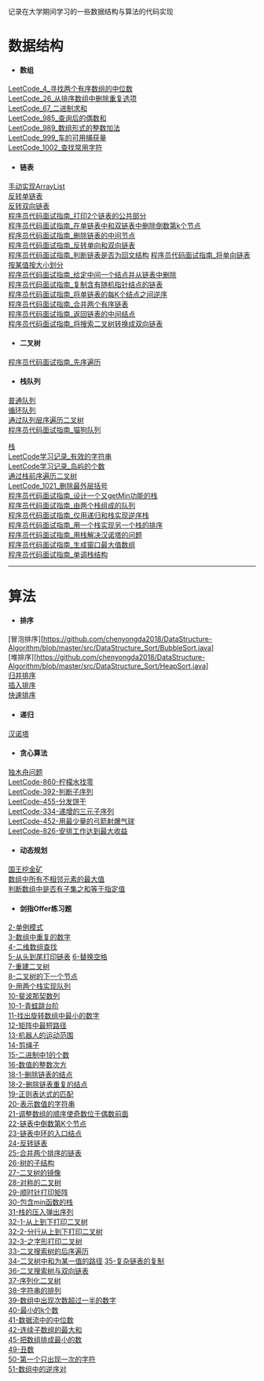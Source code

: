记录在大学期间学习的一些数据结构与算法的代码实现

# 数据结构
- #### 数组   
[LeetCode_4_寻找两个有序数组的中位数](https://github.com/chenyongda2018/DataStructure-Algorithm/blob/master/LeetCode/%E5%AF%BB%E6%89%BE%E4%B8%A4%E4%B8%AA%E6%9C%89%E5%BA%8F%E6%95%B0%E7%BB%84%E7%9A%84%E4%B8%AD%E4%BD%8D%E6%95%B0_4/Solution.java)  
[LeetCode_26_从排序数组中删除重复选项](https://github.com/chenyongda2018/DataStructure-Algorithm/blob/master/LeetCode/%E4%BB%8E%E6%8E%92%E5%BA%8F%E6%95%B0%E7%BB%84%E4%B8%AD%E5%88%A0%E9%99%A4%E9%87%8D%E5%A4%8D%E9%A1%B9_26/Main.java)    
[LeetCode_67_二进制求和](https://github.com/chenyongda2018/DataStructure-Algorithm/blob/master/LeetCode/%E4%BA%8C%E8%BF%9B%E5%88%B6%E6%B1%82%E5%92%8C_67/Solution.java)  
[LeetCode_985_查询后的偶数和](https://github.com/chenyongda2018/DataStructure-Algorithm/blob/master/LeetCode/%E6%9F%A5%E8%AF%A2%E5%90%8E%E7%9A%84%E5%81%B6%E6%95%B0%E5%92%8C_985/Solution.java)    
[LeetCode_989_数组形式的整数加法](https://github.com/chenyongda2018/DataStructure-Algorithm/blob/master/LeetCode/%E6%95%B0%E7%BB%84%E5%BD%A2%E5%BC%8F%E7%9A%84%E6%95%B4%E6%95%B0%E5%8A%A0%E6%B3%95_989/Solution.java)  
[LeetCode_999_车的可用捕获量](https://github.com/chenyongda2018/DataStructure-Algorithm/blob/master/LeetCode/%E8%BD%A6%E7%9A%84%E5%8F%AF%E7%94%A8%E6%8D%95%E8%8E%B7%E9%87%8F_999/Solution.java)      
[LeetCode_1002_查找常用字符](https://github.com/chenyongda2018/DataStructure-Algorithm/blob/master/LeetCode/%E6%9F%A5%E6%89%BE%E5%B8%B8%E7%94%A8%E5%AD%97%E7%AC%A6_1002/Solution.java)  
- #### 链表
[手动实现ArrayList](https://github.com/chenyongda2018/DataStructure-Algorithm/blob/master/src/DataStructure_List/MyArrayList.java)  
[反转单链表](https://github.com/chenyongda2018/DataStructure-Algorithm/blob/master/src/DataStructure_List/ReverseList.java)   
[反转双向链表](https://github.com/chenyongda2018/DataStructure-Algorithm/blob/master/src/DataStructure_List/ReverseDListNode.java)  
[程序员代码面试指南_打印2个链表的公共部分](https://github.com/chenyongda2018/DataStructure-Algorithm/blob/master/%E7%A8%8B%E5%BA%8F%E5%91%98%E4%BB%A3%E7%A0%81%E9%9D%A2%E8%AF%95%E6%8C%87%E5%8D%97/Chapter_2_%E9%93%BE%E8%A1%A8/T_1_%E6%89%93%E5%8D%B02%E4%B8%AA%E9%93%BE%E8%A1%A8%E7%9A%84%E5%85%AC%E5%85%B1%E9%83%A8%E5%88%86/Node.java)  
[程序员代码面试指南_在单链表中和双链表中删除倒数第k个节点](https://github.com/chenyongda2018/DataStructure-Algorithm/blob/master/%E7%A8%8B%E5%BA%8F%E5%91%98%E4%BB%A3%E7%A0%81%E9%9D%A2%E8%AF%95%E6%8C%87%E5%8D%97/Chapter_2_%E9%93%BE%E8%A1%A8/T_2_%E5%9C%A8%E5%8D%95%E9%93%BE%E8%A1%A8%E4%B8%AD%E5%92%8C%E5%8F%8C%E9%93%BE%E8%A1%A8%E4%B8%AD%E5%88%A0%E9%99%A4%E5%80%92%E6%95%B0%E7%AC%ACk%E4%B8%AA%E8%8A%82%E7%82%B9/Solution.java)  
[程序员代码面试指南_删除链表的中间节点](https://github.com/chenyongda2018/DataStructure-Algorithm/blob/master/%E7%A8%8B%E5%BA%8F%E5%91%98%E4%BB%A3%E7%A0%81%E9%9D%A2%E8%AF%95%E6%8C%87%E5%8D%97/Chapter_2_%E9%93%BE%E8%A1%A8/T_3_%E5%88%A0%E9%99%A4%E9%93%BE%E8%A1%A8%E7%9A%84%E4%B8%AD%E9%97%B4%E8%8A%82%E7%82%B9/Solution.java)  
[程序员代码面试指南_反转单向和双向链表](https://github.com/chenyongda2018/DataStructure-Algorithm/blob/master/%E7%A8%8B%E5%BA%8F%E5%91%98%E4%BB%A3%E7%A0%81%E9%9D%A2%E8%AF%95%E6%8C%87%E5%8D%97/Chapter_2_%E9%93%BE%E8%A1%A8/T_4_%E5%8F%8D%E8%BD%AC%E5%8D%95%E5%90%91%E5%92%8C%E5%8F%8C%E5%90%91%E9%93%BE%E8%A1%A8/Solution.java)  
[程序员代码面试指南_判断链表是否为回文结构](https://github.com/chenyongda2018/DataStructure-Algorithm/blob/master/%E7%A8%8B%E5%BA%8F%E5%91%98%E4%BB%A3%E7%A0%81%E9%9D%A2%E8%AF%95%E6%8C%87%E5%8D%97/Chapter_2_%E9%93%BE%E8%A1%A8/T_7_%E5%88%A4%E6%96%AD%E9%93%BE%E8%A1%A8%E6%98%AF%E5%90%A6%E4%B8%BA%E5%9B%9E%E6%96%87%E7%BB%93%E6%9E%84/Solution.java)
[程序员代码面试指南_将单向链表按某值按大小划分](https://github.com/chenyongda2018/DataStructure-Algorithm/blob/master/%E7%A8%8B%E5%BA%8F%E5%91%98%E4%BB%A3%E7%A0%81%E9%9D%A2%E8%AF%95%E6%8C%87%E5%8D%97/Chapter_2_%E9%93%BE%E8%A1%A8/T_8_%E5%B0%86%E5%8D%95%E5%90%91%E9%93%BE%E8%A1%A8%E6%8C%89%E6%9F%90%E5%80%BC%E6%8C%89%E5%A4%A7%E5%B0%8F%E5%88%92%E5%88%86/Solution.java)  
[程序员代码面试指南_给定中间一个结点并从链表中删除](https://github.com/chenyongda2018/DataStructure-Algorithm/blob/master/%E7%A8%8B%E5%BA%8F%E5%91%98%E4%BB%A3%E7%A0%81%E9%9D%A2%E8%AF%95%E6%8C%87%E5%8D%97/Chapter_2_%E9%93%BE%E8%A1%A8/T_10_%E7%BB%99%E5%AE%9A%E4%B8%AD%E9%97%B4%E4%B8%80%E4%B8%AA%E7%BB%93%E7%82%B9%E5%B9%B6%E4%BB%8E%E9%93%BE%E8%A1%A8%E4%B8%AD%E5%88%A0%E9%99%A4/Solution.java)  
[程序员代码面试指南_复制含有随机指针结点的链表](https://github.com/chenyongda2018/DataStructure-Algorithm/blob/master/%E7%A8%8B%E5%BA%8F%E5%91%98%E4%BB%A3%E7%A0%81%E9%9D%A2%E8%AF%95%E6%8C%87%E5%8D%97/Chapter_2_%E9%93%BE%E8%A1%A8/T_11_%E5%A4%8D%E5%88%B6%E5%90%AB%E6%9C%89%E9%9A%8F%E6%9C%BA%E6%8C%87%E9%92%88%E7%BB%93%E7%82%B9%E7%9A%84%E9%93%BE%E8%A1%A8/Solution.java)  
[程序员代码面试指南_将单链表的每K个结点之间逆序](https://github.com/chenyongda2018/DataStructure-Algorithm/blob/master/%E7%A8%8B%E5%BA%8F%E5%91%98%E4%BB%A3%E7%A0%81%E9%9D%A2%E8%AF%95%E6%8C%87%E5%8D%97/Chapter_2_%E9%93%BE%E8%A1%A8/T_12_%E5%B0%86%E5%8D%95%E9%93%BE%E8%A1%A8%E7%9A%84%E6%AF%8FK%E4%B8%AA%E7%BB%93%E7%82%B9%E4%B9%8B%E9%97%B4%E9%80%86%E5%BA%8F/Solution.java)  
[程序员代码面试指南_合并两个有序链表](https://github.com/chenyongda2018/DataStructure-Algorithm/blob/master/%E7%A8%8B%E5%BA%8F%E5%91%98%E4%BB%A3%E7%A0%81%E9%9D%A2%E8%AF%95%E6%8C%87%E5%8D%97/Chapter_2_%E9%93%BE%E8%A1%A8/T_13_%E5%90%88%E5%B9%B6%E4%B8%A4%E4%B8%AA%E6%9C%89%E5%BA%8F%E9%93%BE%E8%A1%A8/Solution.java)  
[程序员代码面试指南_返回链表的中间结点](https://github.com/chenyongda2018/DataStructure-Algorithm/blob/master/%E7%A8%8B%E5%BA%8F%E5%91%98%E4%BB%A3%E7%A0%81%E9%9D%A2%E8%AF%95%E6%8C%87%E5%8D%97/Chapter_2_%E9%93%BE%E8%A1%A8/T_14_%E8%BF%94%E5%9B%9E%E9%93%BE%E8%A1%A8%E7%9A%84%E4%B8%AD%E9%97%B4%E7%BB%93%E7%82%B9/Slution.java)  
[程序员代码面试指南_将搜索二叉树转换成双向链表](https://github.com/chenyongda2018/DataStructure-Algorithm/blob/master/%E7%A8%8B%E5%BA%8F%E5%91%98%E4%BB%A3%E7%A0%81%E9%9D%A2%E8%AF%95%E6%8C%87%E5%8D%97/Chapter_2_%E9%93%BE%E8%A1%A8/T_15_%E5%B0%86%E6%90%9C%E7%B4%A2%E4%BA%8C%E5%8F%89%E6%A0%91%E8%BD%AC%E6%8D%A2%E6%88%90%E5%8F%8C%E5%90%91%E9%93%BE%E8%A1%A8/Solution.java)  


- #### 二叉树  
[程序员代码面试指南_先序遍历](https://github.com/chenyongda2018/DataStructure-Algorithm/blob/master/%E7%A8%8B%E5%BA%8F%E5%91%98%E4%BB%A3%E7%A0%81%E9%9D%A2%E8%AF%95%E6%8C%87%E5%8D%97/Chapter_3_%E4%BA%8C%E5%8F%89%E6%A0%91/T_1_%E5%85%88%E5%BA%8F%E9%81%8D%E5%8E%86/Solution.java)  


- #### 栈队列  
[普通队列](https://github.com/chenyongda2018/DataStructure-Algorithm/blob/master/src/DataStructure_Queue/MyQueue.java)  
[循环队列](https://github.com/chenyongda2018/DataStructure-Algorithm/blob/master/src/DataStructure_Queue/CircularQueue.java)  
[通过队列层序遍历二叉树](https://github.com/chenyongda2018/DataStructure-Algorithm/blob/master/src/DataStructure_Tree/Traversing_LevelOrder.java)  
[程序员代码面试指南_猫狗队列](https://github.com/chenyongda2018/DataStructure-Algorithm/blob/master/%E7%A8%8B%E5%BA%8F%E5%91%98%E4%BB%A3%E7%A0%81%E9%9D%A2%E8%AF%95%E6%8C%87%E5%8D%97/Chapter_1_%E6%A0%88%E9%98%9F%E5%88%97/T_4_%E7%8C%AB%E7%8B%97%E9%98%9F%E5%88%97/DogCatQueue.java)  


[栈](https://github.com/chenyongda2018/DataStructure-Algorithm/blob/master/src/DataStructure_Stack/MyStack.java)  
[LeetCode学习记录_有效的字符串](https://github.com/chenyongda2018/DataStructure-Algorithm/blob/master/src/DataStructure_Stack/%E6%9C%89%E6%95%88%E7%9A%84%E7%AC%A6%E5%8F%B7.md)  
[LeetCode学习记录_岛屿的个数](https://github.com/chenyongda2018/DataStructure-Algorithm/blob/master/src/DataStructure_Stack/%E5%B2%9B%E5%B1%BF%E7%9A%84%E4%B8%AA%E6%95%B0.md)  
[通过栈前序遍历二叉树](https://github.com/chenyongda2018/DataStructure-Algorithm/blob/master/src/DataStructure_Tree/Traversing_Preorder_1.java)   
[LeetCode_1021_删除最外层括号](https://github.com/chenyongda2018/DataStructure-Algorithm/blob/master/LeetCode/%E5%88%A0%E9%99%A4%E6%9C%80%E5%A4%96%E5%B1%82%E6%8B%AC%E5%8F%B7_1021/Solution.java)  
[程序员代码面试指南_设计一个又getMin功能的栈](https://github.com/chenyongda2018/DataStructure-Algorithm/blob/master/%E7%A8%8B%E5%BA%8F%E5%91%98%E4%BB%A3%E7%A0%81%E9%9D%A2%E8%AF%95%E6%8C%87%E5%8D%97/Chapter_1_%E6%A0%88%E9%98%9F%E5%88%97/T_1_%E8%AE%BE%E8%AE%A1%E4%B8%80%E4%B8%AA%E5%8F%88getMin%E5%8A%9F%E8%83%BD%E7%9A%84%E6%A0%88/MyStack.java)  
[程序员代码面试指南_由两个栈组成的队列](https://github.com/chenyongda2018/DataStructure-Algorithm/blob/master/%E7%A8%8B%E5%BA%8F%E5%91%98%E4%BB%A3%E7%A0%81%E9%9D%A2%E8%AF%95%E6%8C%87%E5%8D%97/Chapter_1_%E6%A0%88%E9%98%9F%E5%88%97/T_2_%E7%94%B1%E4%B8%A4%E4%B8%AA%E6%A0%88%E7%BB%84%E6%88%90%E7%9A%84%E9%98%9F%E5%88%97/MyQueue.java)  
[程序员代码面试指南_仅用递归和栈实现逆序栈](https://github.com/chenyongda2018/DataStructure-Algorithm/blob/master/%E7%A8%8B%E5%BA%8F%E5%91%98%E4%BB%A3%E7%A0%81%E9%9D%A2%E8%AF%95%E6%8C%87%E5%8D%97/Chapter_1_%E6%A0%88%E9%98%9F%E5%88%97/%E4%BB%85%E7%94%A8%E9%80%92%E5%BD%92%E5%92%8C%E6%A0%88%E5%AE%9E%E7%8E%B0%E9%80%86%E5%BA%8F%E6%A0%88/Solution.java)  
[程序员代码面试指南_用一个栈实现另一个栈的排序](https://github.com/chenyongda2018/DataStructure-Algorithm/blob/master/%E7%A8%8B%E5%BA%8F%E5%91%98%E4%BB%A3%E7%A0%81%E9%9D%A2%E8%AF%95%E6%8C%87%E5%8D%97/Chapter_1_%E6%A0%88%E9%98%9F%E5%88%97/T_5_%E7%94%A8%E4%B8%80%E4%B8%AA%E6%A0%88%E5%AE%9E%E7%8E%B0%E5%8F%A6%E4%B8%80%E4%B8%AA%E6%A0%88%E7%9A%84%E6%8E%92%E5%BA%8F/Solution.java)  
[程序员代码面试指南_用栈解决汉诺塔的问题](https://github.com/chenyongda2018/DataStructure-Algorithm/blob/master/%E7%A8%8B%E5%BA%8F%E5%91%98%E4%BB%A3%E7%A0%81%E9%9D%A2%E8%AF%95%E6%8C%87%E5%8D%97/Chapter_1_%E6%A0%88%E9%98%9F%E5%88%97/T_6_%E7%94%A8%E6%A0%88%E8%A7%A3%E5%86%B3%E6%B1%89%E8%AF%BA%E5%A1%94%E7%9A%84%E9%97%AE%E9%A2%98/Solution.java)  
[程序员代码面试指南_生成窗口最大值数组](https://github.com/chenyongda2018/DataStructure-Algorithm/blob/master/%E7%A8%8B%E5%BA%8F%E5%91%98%E4%BB%A3%E7%A0%81%E9%9D%A2%E8%AF%95%E6%8C%87%E5%8D%97/Chapter_1_%E6%A0%88%E9%98%9F%E5%88%97/T_7_%E7%94%9F%E6%88%90%E7%AA%97%E5%8F%A3%E6%9C%80%E5%A4%A7%E5%80%BC%E6%95%B0%E7%BB%84/Solution.java)  
[程序员代码面试指南_单调栈结构](https://github.com/chenyongda2018/DataStructure-Algorithm/blob/master/%E7%A8%8B%E5%BA%8F%E5%91%98%E4%BB%A3%E7%A0%81%E9%9D%A2%E8%AF%95%E6%8C%87%E5%8D%97/Chapter_1_%E6%A0%88%E9%98%9F%E5%88%97/T_8_%E5%8D%95%E8%B0%83%E6%A0%88%E7%BB%93%E6%9E%84/Solution.java)  

--- 

# 算法  
- #### 排序  
[冒泡排序][https://github.com/chenyongda2018/DataStructure-Algorithm/blob/master/src/DataStructure_Sort/BubbleSort.java]  
[堆排序][https://github.com/chenyongda2018/DataStructure-Algorithm/blob/master/src/DataStructure_Sort/HeapSort.java]  
[归并排序](https://github.com/chenyongda2018/DataStructure-Algorithm/blob/master/src/DataStructure_Sort/MergeSort.java)  
[插入排序](https://github.com/chenyongda2018/DataStructure-Algorithm/blob/master/src/DataStructure_Sort/InsertSort.java)    
[快速排序](https://github.com/chenyongda2018/DataStructure-Algorithm/blob/master/src/DataStructure_Sort/QuickSort.java)   
 
- #### 递归
[汉诺塔](https://github.com/chenyongda2018/DataStructure-Algorithm/blob/master/%E7%AE%97%E6%B3%95%E5%88%86%E6%9E%90%E4%B8%8E%E8%AE%BE%E8%AE%A1/T_1_%E6%B1%89%E8%AF%BA%E5%A1%94/Solution.java)  




- #### 贪心算法
[独木舟问题](https://github.com/chenyongda2018/DataStructure-Algorithm/blob/master/%E7%AE%97%E6%B3%95%E5%88%86%E6%9E%90%E4%B8%8E%E8%AE%BE%E8%AE%A1/T_2_%E7%8B%AC%E6%9C%A8%E8%88%9F%E9%97%AE%E9%A2%98/Solution.java)  
[LeetCode-860-柠檬水找零](https://github.com/chenyongda2018/DataStructure-Algorithm/blob/master/LeetCode/%E8%B4%AA%E5%BF%83%E7%AE%97%E6%B3%95_1_%E6%9F%A0%E6%AA%AC%E6%B0%B4%E6%89%BE%E9%9B%B6/Solution.java)  
[LeetCode-392-判断子序列](https://github.com/chenyongda2018/DataStructure-Algorithm/blob/master/LeetCode/%E8%B4%AA%E5%BF%83%E7%AE%97%E6%B3%95_2_%E5%88%A4%E6%96%AD%E5%AD%90%E5%BA%8F%E5%88%97/Solution.java)  
[LeetCode-455-分发饼干](https://github.com/chenyongda2018/DataStructure-Algorithm/blob/master/LeetCode/%E8%B4%AA%E5%BF%83%E7%AE%97%E6%B3%95_3_%E5%88%86%E5%8F%91%E9%A5%BC%E5%B9%B2/Solution.java)  
[LeetCode-334-递增的三元子序列](https://github.com/chenyongda2018/DataStructure-Algorithm/blob/master/%E7%AE%97%E6%B3%95%E5%88%86%E6%9E%90%E4%B8%8E%E8%AE%BE%E8%AE%A1/%E8%B4%AA%E5%BF%83%E7%AE%97%E6%B3%95/T_334_%E9%80%92%E5%A2%9E%E7%9A%84%E4%B8%89%E5%85%83%E5%AD%90%E5%BA%8F%E5%88%97/Solution.java)  
[LeetCode-452-用最少量的弓箭射爆气球](https://github.com/chenyongda2018/DataStructure-Algorithm/blob/master/%E7%AE%97%E6%B3%95%E5%88%86%E6%9E%90%E4%B8%8E%E8%AE%BE%E8%AE%A1/%E8%B4%AA%E5%BF%83%E7%AE%97%E6%B3%95/T_452_%E7%94%A8%E6%9C%80%E5%B0%91%E9%87%8F%E7%9A%84%E7%AE%AD%E5%BC%95%E7%88%86%E6%B0%94%E7%90%83/Solution.java)  
[LeetCode-826-安排工作达到最大收益](https://github.com/chenyongda2018/DataStructure-Algorithm/blob/master/%E7%AE%97%E6%B3%95%E5%88%86%E6%9E%90%E4%B8%8E%E8%AE%BE%E8%AE%A1/%E8%B4%AA%E5%BF%83%E7%AE%97%E6%B3%95/T_826_%E5%AE%89%E6%8E%92%E5%B7%A5%E4%BD%9C%E8%BE%BE%E5%88%B0%E6%9C%80%E5%A4%A7%E6%94%B6%E7%9B%8A/Solution.java)  

- #### 动态规划
[国王挖金矿](https://github.com/chenyongda2018/DataStructure-Algorithm/blob/master/%E7%AE%97%E6%B3%95%E5%88%86%E6%9E%90%E4%B8%8E%E8%AE%BE%E8%AE%A1/T_3_%E5%9B%BD%E7%8E%8B%E6%8C%96%E9%87%91%E7%9F%BF%E9%97%AE%E9%A2%98/Solution.java)  
[数组中所有不相邻元素的最大值](https://github.com/chenyongda2018/DataStructure-Algorithm/blob/master/%E7%AE%97%E6%B3%95%E5%88%86%E6%9E%90%E4%B8%8E%E8%AE%BE%E8%AE%A1/%E5%8A%A8%E6%80%81%E8%A7%84%E5%88%92/T_1_%E4%B8%8D%E7%9B%B8%E9%82%BB%E5%85%83%E7%B4%A0%E4%B9%8B%E5%92%8C%E7%9A%84%E6%9C%80%E5%A4%A7%E5%80%BC/Solution.java)  
[判断数组中是否有子集之和等于指定值](https://github.com/chenyongda2018/DataStructure-Algorithm/blob/master/%E7%AE%97%E6%B3%95%E5%88%86%E6%9E%90%E4%B8%8E%E8%AE%BE%E8%AE%A1/%E5%8A%A8%E6%80%81%E8%A7%84%E5%88%92/T_2_%E5%AD%90%E9%9B%86%E4%B9%8B%E5%92%8C%E7%AD%89%E4%BA%8E%E6%8C%87%E5%AE%9A%E5%80%BC/Solution.java)  


- #### 剑指Offer练习题
[2-单例模式](https://github.com/chenyongda2018/DataStructure-Algorithm/tree/master/%E5%89%91%E6%8C%87Offer/T2_%E5%AE%9E%E7%8E%B0SingleTon%E6%A8%A1%E5%BC%8F)  
[3-数组中重复的数字](https://github.com/chenyongda2018/DataStructure-Algorithm/blob/master/%E5%89%91%E6%8C%87Offer/T3_%E6%95%B0%E7%BB%84%E4%B8%AD%E9%87%8D%E5%A4%8D%E7%9A%84%E6%95%B0%E5%AD%97/Main.java)  
[4-二维数组查找](https://github.com/chenyongda2018/DataStructure-Algorithm/tree/master/%E5%89%91%E6%8C%87Offer/T3_%E4%BA%8C%E7%BB%B4%E6%95%B0%E7%BB%84%E6%9F%A5%E6%89%BE)    
[5-从头到尾打印链表](https://github.com/chenyongda2018/DataStructure-Algorithm/tree/master/%E5%89%91%E6%8C%87Offer/T5_%E4%BB%8E%E5%B0%BE%E5%88%B0%E5%A4%B4%E6%89%93%E5%8D%B0%E9%93%BE%E8%A1%A8)
[6-替换空格](https://github.com/chenyongda2018/DataStructure-Algorithm/tree/master/%E5%89%91%E6%8C%87Offer/T4_%E6%9B%BF%E6%8D%A2%E7%A9%BA%E6%A0%BC)  
[7-重建二叉树](https://github.com/chenyongda2018/DataStructure-Algorithm/blob/master/%E5%89%91%E6%8C%87Offer/T7_%E9%87%8D%E5%BB%BA%E4%BA%8C%E5%8F%89%E6%A0%91/Main.java)  
[8-二叉树的下一个节点](https://github.com/chenyongda2018/DataStructure-Algorithm/blob/master/%E5%89%91%E6%8C%87Offer/T8_%E4%BA%8C%E5%8F%89%E6%A0%91%E7%9A%84%E4%B8%8B%E4%B8%80%E4%B8%AA%E8%8A%82%E7%82%B9/Main.java)    
[9-用两个栈实现队列](https://github.com/chenyongda2018/DataStructure-Algorithm/blob/master/%E5%89%91%E6%8C%87Offer/T9_%E7%94%A8%E4%B8%A4%E4%B8%AA%E6%A0%88%E5%AE%9E%E7%8E%B0%E9%98%9F%E5%88%97/StackQueue.java)    
[10-斐波那契数列](https://github.com/chenyongda2018/DataStructure-Algorithm/blob/master/%E5%89%91%E6%8C%87Offer/T_10_1_%E6%96%90%E6%B3%A2%E9%82%A3%E5%A5%91%E6%95%B0%E5%88%97/Solution.java)    
[10-1-青蛙跳台阶](https://github.com/chenyongda2018/DataStructure-Algorithm/blob/master/%E5%89%91%E6%8C%87Offer/T_10_2_%E9%9D%92%E8%9B%99%E8%B7%B3%E5%8F%B0%E9%98%B6/Solution.java)   
[11-找出旋转数组中最小的数字](https://github.com/chenyongda2018/DataStructure-Algorithm/blob/master/%E5%89%91%E6%8C%87Offer/T_11_%E6%89%BE%E5%87%BA%E6%97%8B%E8%BD%AC%E6%95%B0%E7%BB%84%E7%9A%84%E6%9C%80%E5%B0%8F%E6%95%B0%E5%AD%97/Solution.java)  
[12-矩阵中最短路径](https://github.com/chenyongda2018/DataStructure-Algorithm/blob/master/%E5%89%91%E6%8C%87Offer/T_12_%E7%9F%A9%E9%98%B5%E4%B8%AD%E7%9A%84%E8%B7%AF%E5%BE%84/Solution.java)  
[13-机器人的运动范围](https://github.com/chenyongda2018/DataStructure-Algorithm/blob/master/%E5%89%91%E6%8C%87Offer/T_13_%E6%9C%BA%E5%99%A8%E4%BA%BA%E7%9A%84%E8%BF%90%E5%8A%A8%E8%8C%83%E5%9B%B4/Solution.java)  
[14-剪绳子](https://github.com/chenyongda2018/DataStructure-Algorithm/blob/master/%E5%89%91%E6%8C%87Offer/T_14_%E5%89%AA%E7%BB%B3%E5%AD%90/Solution.java)  
[15-二进制中1的个数](https://github.com/chenyongda2018/DataStructure-Algorithm/blob/master/%E5%89%91%E6%8C%87Offer/T_15_%E4%BA%8C%E8%BF%9B%E5%88%B6%E4%B8%AD1%E7%9A%84%E4%B8%AA%E6%95%B0/Solution.java)  
[16-数值的整数次方](https://github.com/chenyongda2018/DataStructure-Algorithm/blob/master/%E5%89%91%E6%8C%87Offer/T_16_%E6%95%B0%E5%80%BC%E7%9A%84%E6%95%B4%E6%95%B0%E6%AC%A1%E6%96%B9/Solution.java)  
[18-1-删除链表的结点](https://github.com/chenyongda2018/DataStructure-Algorithm/blob/master/%E5%89%91%E6%8C%87Offer/T_18_1_%E5%88%A0%E9%99%A4%E9%93%BE%E8%A1%A8%E7%9A%84%E8%8A%82%E7%82%B9/Solution.java)  
[18-2-删除链表重复的结点](https://github.com/chenyongda2018/DataStructure-Algorithm/blob/master/%E5%89%91%E6%8C%87Offer/T_18_2_%E5%88%A0%E9%99%A4%E9%93%BE%E8%A1%A8%E4%B8%AD%E9%87%8D%E5%A4%8D%E7%9A%84%E8%8A%82%E7%82%B9/Solution.java)  
[19-正则表达式的匹配](https://github.com/chenyongda2018/DataStructure-Algorithm/blob/master/%E5%89%91%E6%8C%87Offer/T_19_%E6%AD%A3%E5%88%99%E8%A1%A8%E8%BE%BE%E5%BC%8F%E5%8C%B9%E9%85%8D/Solution.java)  
[20-表示数值的字符串](https://github.com/chenyongda2018/DataStructure-Algorithm/blob/master/%E5%89%91%E6%8C%87Offer/T_20_%E8%A1%A8%E7%A4%BA%E6%95%B0%E5%80%BC%E7%9A%84%E5%AD%97%E7%AC%A6%E4%B8%B2/Solution.java)  
[21-调整数组的顺序使奇数位于偶数前面](https://github.com/chenyongda2018/DataStructure-Algorithm/blob/master/%E5%89%91%E6%8C%87Offer/T_21_%E8%B0%83%E6%95%B4%E6%95%B0%E7%BB%84%E9%A1%BA%E5%BA%8F%E4%BD%BF%E5%A5%87%E6%95%B0%E4%BD%8D%E4%BA%8E%E5%81%B6%E6%95%B0%E5%89%8D%E9%9D%A2/Solution.java)  
[22-链表中倒数第K个节点](https://github.com/chenyongda2018/DataStructure-Algorithm/blob/master/%E5%89%91%E6%8C%87Offer/T_22_%E9%93%BE%E8%A1%A8%E4%B8%AD%E5%80%92%E6%95%B0%E7%AC%ACK%E4%B8%AA%E8%8A%82%E7%82%B9/Solution.java)  
[23-链表中环的入口结点](https://github.com/chenyongda2018/DataStructure-Algorithm/blob/master/%E5%89%91%E6%8C%87Offer/T_23_%E9%93%BE%E8%A1%A8%E4%B8%AD%E7%8E%AF%E7%9A%84%E5%85%A5%E5%8F%A3%E7%BB%93%E7%82%B9/Solution.java)  
[24-反转链表](https://github.com/chenyongda2018/DataStructure-Algorithm/blob/master/%E5%89%91%E6%8C%87Offer/T_24_%E5%8F%8D%E8%BD%AC%E9%93%BE%E8%A1%A8/Solution.java)  
[25-合并两个排序的链表](https://github.com/chenyongda2018/DataStructure-Algorithm/blob/master/%E5%89%91%E6%8C%87Offer/T_24_%E5%8F%8D%E8%BD%AC%E9%93%BE%E8%A1%A8/Solution.java)  
[26-树的子结构](https://github.com/chenyongda2018/DataStructure-Algorithm/blob/master/%E5%89%91%E6%8C%87Offer/T_26_%E6%A0%91%E7%9A%84%E5%AD%90%E7%BB%93%E6%9E%84/Solution.java)  
[27-二叉树的镜像](https://github.com/chenyongda2018/DataStructure-Algorithm/blob/master/%E5%89%91%E6%8C%87Offer/T_27_%E4%BA%8C%E5%8F%89%E6%A0%91%E9%95%9C%E5%83%8F/Solution.java)  
[28-对称的二叉树](https://github.com/chenyongda2018/DataStructure-Algorithm/blob/master/%E5%89%91%E6%8C%87Offer/T_28_%E5%AF%B9%E7%A7%B0%E7%9A%84%E4%BA%8C%E5%8F%89%E6%A0%91/Solution.java)  
[29-顺时针打印矩阵](https://github.com/chenyongda2018/DataStructure-Algorithm/blob/master/%E5%89%91%E6%8C%87Offer/T_28_%E5%AF%B9%E7%A7%B0%E7%9A%84%E4%BA%8C%E5%8F%89%E6%A0%91/Solution.java)  
[30-包含min函数的栈](https://github.com/chenyongda2018/DataStructure-Algorithm/blob/master/%E5%89%91%E6%8C%87Offer/T_30_%E5%8C%85%E5%90%ABmin%E5%87%BD%E6%95%B0%E7%9A%84%E6%A0%88/Solution.java)  
[31-栈的压入弹出序列](https://github.com/chenyongda2018/DataStructure-Algorithm/blob/master/%E5%89%91%E6%8C%87Offer/T_31_%E6%A0%88%E7%9A%84%E5%8E%8B%E5%85%A5%E5%BC%B9%E5%87%BA%E5%BA%8F%E5%88%97/Solution.java)  
[32-1-从上到下打印二叉树](https://github.com/chenyongda2018/DataStructure-Algorithm/blob/master/%E5%89%91%E6%8C%87Offer/T_32_1_%E4%BB%8E%E4%B8%8A%E5%88%B0%E4%B8%8B%E6%89%93%E5%8D%B0%E4%BA%8C%E5%8F%89%E6%A0%91/Solution.java)  
[32-2-分行从上到下打印二叉树](https://github.com/chenyongda2018/DataStructure-Algorithm/blob/master/%E5%89%91%E6%8C%87Offer/T_32_2_%E5%88%86%E8%A1%8C%E4%BB%8E%E4%B8%8A%E5%88%B0%E4%B8%8B%E6%89%93%E5%8D%B0%E4%BA%8C%E5%8F%89%E6%A0%91/Solution.java)   
[32-3-之字形打印二叉树](https://github.com/chenyongda2018/DataStructure-Algorithm/blob/master/%E5%89%91%E6%8C%87Offer/T_32_3_%E4%B9%8B%E5%AD%97%E5%BD%A2%E5%8D%B0%E4%BA%8C%E5%8F%89%E6%A0%91/Solution.java)  
[33-二叉搜索树的后序遍历](https://github.com/chenyongda2018/DataStructure-Algorithm/blob/master/%E5%89%91%E6%8C%87Offer/T_32_3_%E4%B9%8B%E5%AD%97%E5%BD%A2%E5%8D%B0%E4%BA%8C%E5%8F%89%E6%A0%91/Solution.java)  
[34-二叉树中和为某一值的路径](https://github.com/chenyongda2018/DataStructure-Algorithm/blob/master/%E5%89%91%E6%8C%87Offer/T_32_3_%E4%B9%8B%E5%AD%97%E5%BD%A2%E5%8D%B0%E4%BA%8C%E5%8F%89%E6%A0%91/Solution.java) 
[35-复杂链表的复制](https://github.com/chenyongda2018/DataStructure-Algorithm/blob/master/%E5%89%91%E6%8C%87Offer/T_35_%E5%A4%8D%E6%9D%82%E9%93%BE%E8%A1%A8%E7%9A%84%E5%A4%8D%E5%88%B6/Solution.java)  
[36-二叉搜索树与双向链表](https://github.com/chenyongda2018/DataStructure-Algorithm/blob/master/%E5%89%91%E6%8C%87Offer/T_36_%E4%BA%8C%E5%8F%89%E6%90%9C%E7%B4%A2%E6%A0%91%E4%B8%8E%E5%8F%8C%E5%90%91%E9%93%BE%E8%A1%A8/Solution.java)  
[37-序列化二叉树](https://github.com/chenyongda2018/DataStructure-Algorithm/blob/master/%E5%89%91%E6%8C%87Offer/T_37_%E5%BA%8F%E5%88%97%E5%8C%96%E4%BA%8C%E5%8F%89%E6%A0%91/Solution.java)  
[38-字符串的排列](https://github.com/chenyongda2018/DataStructure-Algorithm/blob/master/%E5%89%91%E6%8C%87Offer/T_38_%E5%AD%97%E7%AC%A6%E4%B8%B2%E7%9A%84%E6%8E%92%E5%88%97/Solution.java)  
[39-数组中出现次数超过一半的数字](https://github.com/chenyongda2018/DataStructure-Algorithm/blob/master/%E5%89%91%E6%8C%87Offer/T_39_%E6%95%B0%E7%BB%84%E4%B8%AD%E5%87%BA%E7%8E%B0%E6%AC%A1%E6%95%B0%E8%B6%85%E8%BF%87%E4%B8%80%E5%8D%8A%E7%9A%84%E6%95%B0%E5%AD%97/Solution_1.java)  
[40-最小的k个数](https://github.com/chenyongda2018/DataStructure-Algorithm/blob/master/%E5%89%91%E6%8C%87Offer/T_40_%E6%9C%80%E5%B0%8F%E7%9A%84K%E4%B8%AA%E6%95%B0/Solution.java)    
[41-数据流中的中位数](https://github.com/chenyongda2018/DataStructure-Algorithm/blob/master/%E5%89%91%E6%8C%87Offer/T_41_%E6%95%B0%E6%8D%AE%E6%B5%81%E4%B8%AD%E7%9A%84%E4%B8%AD%E4%BD%8D%E6%95%B0/Solution.java)  
[42-连续子数组的最大和](https://github.com/chenyongda2018/DataStructure-Algorithm/blob/master/%E5%89%91%E6%8C%87Offer/T_42_%E8%BF%9E%E7%BB%AD%E5%AD%90%E6%95%B0%E7%BB%84%E7%9A%84%E6%9C%80%E5%A4%A7%E5%92%8C/Solution.java)  
[45-把数组排成最小的数](https://github.com/chenyongda2018/DataStructure-Algorithm/blob/master/%E5%89%91%E6%8C%87Offer/T_45_%E6%8A%8A%E6%95%B0%E7%BB%84%E6%8E%92%E6%88%90%E6%9C%80%E5%B0%8F%E7%9A%84%E6%95%B0/Solution.java)  
[49-丑数](https://github.com/chenyongda2018/DataStructure-Algorithm/blob/master/%E5%89%91%E6%8C%87Offer/T_49_%E4%B8%91%E6%95%B0/Solution.java)  
[50-第一个只出现一次的字符](https://github.com/chenyongda2018/DataStructure-Algorithm/blob/master/%E5%89%91%E6%8C%87Offer/T_50_%E7%AC%AC%E4%B8%80%E4%B8%AA%E5%8F%AA%E5%87%BA%E7%8E%B0%E4%B8%80%E6%AC%A1%E7%9A%84%E5%AD%97%E7%AC%A6/Solution.java)  
[51-数组中的逆序对](https://github.com/chenyongda2018/DataStructure-Algorithm/blob/master/%E5%89%91%E6%8C%87Offer/T_51_%E6%95%B0%E7%BB%84%E4%B8%AD%E7%9A%84%E9%80%86%E5%BA%8F%E5%AF%B9/Solution.java)  




